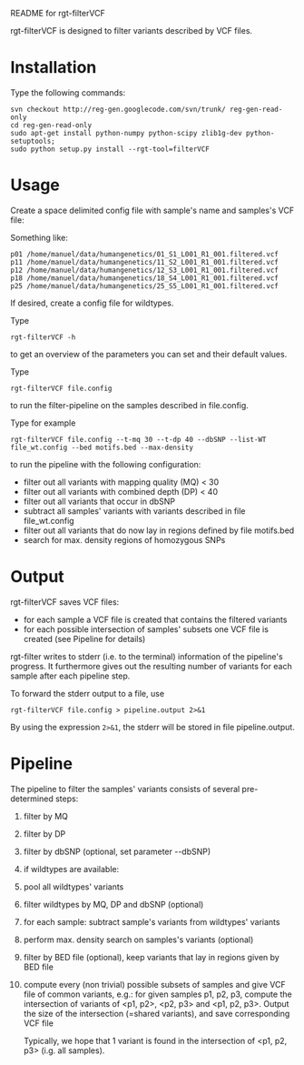 README for rgt-filterVCF

rgt-filterVCF is designed to filter variants described by VCF files.

# Installation

Type the following commands:

```
svn checkout http://reg-gen.googlecode.com/svn/trunk/ reg-gen-read-only
cd reg-gen-read-only
sudo apt-get install python-numpy python-scipy zlib1g-dev python-setuptools; 
sudo python setup.py install --rgt-tool=filterVCF
```

# Usage

Create a space delimited config file with sample's name and samples's VCF file:

Something like:

```
p01 /home/manuel/data/humangenetics/01_S1_L001_R1_001.filtered.vcf
p11 /home/manuel/data/humangenetics/11_S2_L001_R1_001.filtered.vcf
p12 /home/manuel/data/humangenetics/12_S3_L001_R1_001.filtered.vcf
p18 /home/manuel/data/humangenetics/18_S4_L001_R1_001.filtered.vcf
p25 /home/manuel/data/humangenetics/25_S5_L001_R1_001.filtered.vcf
```

If desired, create a config file for wildtypes.

Type

```
rgt-filterVCF -h
```

to get an overview of the parameters you can set and their default values.

Type 

```
rgt-filterVCF file.config
```

to run the filter-pipeline on the samples described in file.config.

Type for example

```
rgt-filterVCF file.config --t-mq 30 --t-dp 40 --dbSNP --list-WT file_wt.config --bed motifs.bed --max-density
```

to run the pipeline with the following configuration:

- filter out all variants with mapping quality (MQ) < 30
- filter out all variants with combined depth (DP) < 40
- filter out all variants that occur in dbSNP
- subtract all samples' variants with variants described in file file_wt.config
- filter out all variants that do now lay in regions defined by file motifs.bed
- search for max. density regions of homozygous SNPs

# Output

rgt-filterVCF saves VCF files:
- for each sample a VCF file is created that contains the filtered variants
- for each possible intersection of samples' subsets one VCF file is created (see Pipeline for details)

rgt-filter writes to stderr (i.e. to the terminal) information of the pipeline's progress. 
It furthermore gives out the resulting number of variants for each sample after each pipeline step.

To forward the stderr output to a file, use

```
rgt-filterVCF file.config > pipeline.output 2>&1
```

By using the expression `2>&1`, the stderr will be stored in file pipeline.output.

# Pipeline

The pipeline to filter the samples' variants consists of several pre-determined steps:

1. filter by MQ
2. filter by DP
3. filter by dbSNP (optional, set parameter --dbSNP)
4. if wildtypes are available:
  1. pool all wildtypes' variants
  2. filter wildtypes by MQ, DP and dbSNP (optional)
  3. for each sample: subtract sample's variants from wildtypes' variants
5. perform max. density search on samples's variants (optional)
6. filter by BED file (optional), keep variants that lay in regions given by BED file
7. compute every (non trivial) possible subsets of samples and give VCF file of common variants,
    e.g.: for given samples p1, p2, p3, compute the intersection of variants of 
    <p1, p2>, <p2, p3> and <p1, p2, p3>. 
    Output the size of the intersection (=shared variants), and save corresponding VCF file
	
	Typically, we hope that 1 variant is found in the intersection of <p1, p2, p3> (i.g. all samples).
	